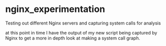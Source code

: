 # nginx_experimentation
Testing out different Nginx servers and capturing system calls for analysis

at this point in time I have the output of my new script being captured by Nginx to get a more in depth look at making a system call graph.



